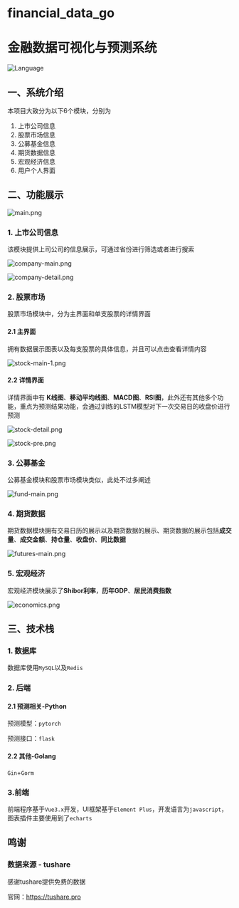 # financial_data_go
# 金融数据可视化与预测系统

![Language](https://img.shields.io/badge/language-golang-brightgreen)

## 一、系统介绍

本项目大致分为以下6个模块，分别为

1. 上市公司信息
2. 股票市场信息
3. 公募基金信息
4. 期货数据信息
5. 宏观经济信息
6. 用户个人界面

## 二、功能展示

![main.png](https://github.com/zandala88/financial_data_go/blob/main/.github/img/main.png?raw=true)

### 1. 上市公司信息

该模块提供上司公司的信息展示，可通过省份进行筛选或者进行搜索

![company-main.png](https://github.com/zandala88/financial_data_go/blob/main/.github/img/company-main.png?raw=true)

![company-detail.png](https://github.com/zandala88/financial_data_go/blob/main/.github/img/company-detail.png?raw=true)

### 2. 股票市场

股票市场模块中，分为主界面和单支股票的详情界面

#### 2.1 主界面

拥有数据展示图表以及每支股票的具体信息，并且可以点击查看详情内容

![stock-main-1.png](https://github.com/zandala88/financial_data_go/blob/main/.github/img/stock-main.png?raw=true)


#### 2.2 详情界面

详情界面中有 **K线图**、**移动平均线图**、**MACD图**、**RSI图**，此外还有其他多个功能，重点为预测结果功能，会通过训练的LSTM模型对下一次交易日的收盘价进行预测

![stock-detail.png](https://github.com/zandala88/financial_data_go/blob/main/.github/img/stock-detail.png?raw=true)

![stock-pre.png](https://github.com/zandala88/financial_data_go/blob/main/.github/img/stock-pre.png?raw=true)

### 3. 公募基金

公募基金模块和股票市场模块类似，此处不过多阐述

![fund-main.png](https://github.com/zandala88/financial_data_go/blob/main/.github/img/fund-main.png?raw=true)

### 4. 期货数据

期货数据模块拥有交易日历的展示以及期货数据的展示、期货数据的展示包括**成交量**、**成交金额**、**持仓量**、**收盘价**、**同比数据**

![futures-main.png](https://github.com/zandala88/financial_data_go/blob/main/.github/img/futures-main.png?raw=true)

### 5. 宏观经济

宏观经济模块展示了**Shibor利率**，**历年GDP**、**居民消费指数**

![economics.png](https://github.com/zandala88/financial_data_go/blob/main/.github/img/economics.png?raw=true)

## 三、技术栈

### 1. 数据库

数据库使用`MySQL`以及`Redis`

### 2. 后端

#### 2.1 预测相关-Python

预测模型：`pytorch`

预测接口：`flask`

#### 2.2 其他-Golang

`Gin`+`Gorm`

### 3.前端

前端程序基于`Vue3.x`开发，UI框架基于`Element Plus`，开发语言为`javascript`，图表插件主要使用到了`echarts`

## 鸣谢

### 数据来源 - tushare

感谢tushare提供免费的数据

官网：https://tushare.pro




